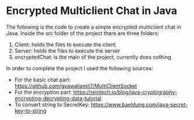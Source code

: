 # Encrypted Multiclient Chat in Java
The following is the code to create a simple encrypted multiclient chat in Java.
Inside the src folder of the project there are three folders:
1. Client: holds the files to execute the client
2. Server: holds the files to execute the server
3. encryptedChat: is the main of the project, currently does nothing

In order to complete the project I used the following sources:
- For the basic chat part: https://github.com/gyawaliamit7/MultiClientSocket
- For the encryption part: https://reintech.io/blog/java-cryptography-encrypting-decrypting-data-tutorial
- To convert string to SecretKey: https://www.baeldung.com/java-secret-key-to-string
